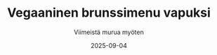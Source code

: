 ---
title: "Vegaaninen brunssimenu vapuksi"
image: "https://vegaanibotti.lauravuo.me/2025/09/2025-09-04_small.png"
date: 2025-09-04
receipt_url: "https://viimeistamuruamyoten.com/vegaaninen-brunssi-vapuksi/"
author: "Viimeistä murua myöten"
---